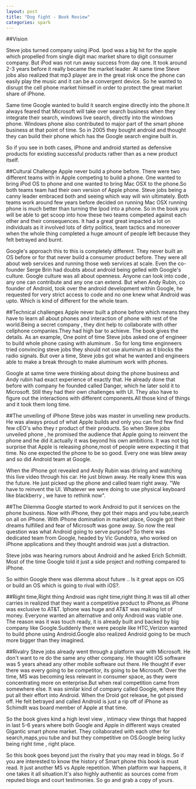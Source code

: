 ```yaml
---           
layout: post
title: "Dog fight - Book Review"
categories: spark
---
```


##Vision

Steve jobs turned company using iPod. Ipod was a big hit for the apple which propelled from 
single digit mac market share to digit consumer company. But iPod was not run away success 
from day one. It took around 2-3 years before it really became the market leader.
At same time Steve jobs also realized that mp3 player are in the great risk once the phone 
can easily play the music and it can be a convergent device. So he wanted to disrupt the 
cell phone market himself in order to protect the great market share of iPhone.

Same time Google wanted to build it search engine directly into the phone.It always feared that
Microsoft will take over search business when they integrate their search, windows live search, directly into the
windows phone. Windows phone also contributed to major part of the smart phone business at that
point of time. So in 2005 they bought android and thought they can build their phone which
has the Google search engine built in. 

So if you see in both cases, iPhone and android started as defensive products for existing 
successful products rather than as a new product itself.

##Cultural Challenge
Apple never build a phone before. There were two different teams with in Apple competing 
to build a phone. One wanted to bring iPod OS to phone and one wanted to bring Mac OSX to the
phone.So both teams team had their own version of Apple phone. Steve jobs being a canny leader
embraced both and seeing which way will win ultimately. Both teams work around few years before decided on running Mac OSX running phone is much better than turning the Ipod into a phone.
So in the book you will be able to get scoop into how these two teams competed against 
each other and their consequences. It had a great great impacted a lot on individuals 
as it involved lots of dirty politics, team tactics and moreover when the whole thing completed a huge amount of people left because they felt betrayed and burnt.

Google's approach this to this is completely different. They never built an OS before or for that never build a consumer product before. They were all about web services and running those web services at scale. Even the co-founder Serge Brin had doubts about android being gelled with Google's culture. Google culture was all about openness. Anyone can look into code , any one can contribute and any one can extend. But when Andy Rubin, co founder of Android, took over the android development within Google, he requested for very strict access to code and no one knew what Android was upto. Which is kind of different for the whole team.

##Technical challenges
Apple never built a phone before which means they have to learn all about phones and
interaction of phone with rest of the world.Being a secret company , they dint help to collaborate with other cellphone companies.They had high bar to achieve. The book gives the details. As an example, One point of time Steve jobs asked one of engineer to build whole phone casing with aluminum . So for long time enginneers tried convincing steve jobs
they should not use aluminum as it blocks the radio signals. But over a time, Steve jobs got what he wanted and engineers able to make a break through to make aluminum work with phones.

Google at same time were thinking about doing the phone business and Andy rubin had exact experience of exactly that. He already done that before with company he founded called Danger, which he later sold it to Microsoft. Still they had their own challenges with UI.
They also have to figure out the interactions with different components.All those kind of things and it took them long time.


##The unveiling of iPhone
Steve jobs was master in unveiling new products. He was always proud of what Apple builds and only you can find few find few cEO's who they r product of their products. So when Steve jobs unveiled  phone , he promised the audience that Apple going to reinvent the phone and he did it.actually it was beyond his own ambitions. It was not big surprise 
that Apple is releasing phone,most of people were expecting it that time. No one expected 
the phone to be so good. Every one was blew away and so did Android team at Google.


When the iPhone got revealed and Andy Rubin was driving and watching this live video through his car. He just blown away. He really knew this was the future. He just picked up the phone and called team right away. "We have to reinvent the UI. Whatever we were doing to use physical keyboard like blackberry , we have to rethink now".

##The Dilemma
Google started to work Android to put it services on the phone business. Now with iPhone, they got their maps and you tube,search on all on iPhone. With iPhone domination in market place, Google got their dreams fulfilled and fear of Microsoft was gone away. So now the real question was what Android going to serve purpose? So there was dedicated team from Google, headed by Vic Gundotra, who worked on iPhone applications and they thought android was just a distraction.

Steve jobs was hearing rumors about Android and he asked Erich Schmidt. Most of the time Google told it just a side project and nothing compared to iPhone. 

So within Google there was dilemma about future .. Is it great apps on iOS or build 
an OS which is going to rival with iOS?.


##Right time,Right thing
Android was right time,right thing.It was till all other carries in realized that
they want a competitive product to iPhone,as iPhone was exclusive to AT&T. Iphone was huge
and AT&T was making lot of money. Everyone wanted an alternative and only Android was viable one. The reason was it was touch ready, it is already built and backed by big company like Google.Suddenly there were people like HTC,Verizon wanted to build phone using
Android.Google also realized Android going to be much more bigger than they imagined.


##Rivalry
Steve jobs already went through a platform war with Microsoft. He don't want to re do the same any other company. He thought iOS software was 5 years ahead any other mobile software out there. He thought if ever there was every going to be competitor, its going to
be Microsoft. Over the time, MS was becoming less relevant in consumer space, as they were concentrating more on enterprise.But when real competition came from somewhere else. It was similar kind of company called Google, where they put all their effort into Android.
When the Droid got release, he got pissed off. He felt betrayed and called Android is just
a rip off of iPhone as Schimdlt was board member of Apple at that time.  


So the book gives kind a high level view , intimacy view things that happed in last 5-6 years where both Google and Apple in different ways created Gigantic smart phone market. They collaborated with each other for search,maps,you tube and but they competitive on OS.Google being lucky being right time , right place. 

So this book goes beyond just the rivalry that you may read in blogs. So if you are interested to know the history of Smart phone this book is must read. It just another MS vs Apple  repetition. When platform war happens, it one takes it all situation.It's also highly authentic as sources come from reputed blogs and court testimonies. So go and grab a copy of yours.


















